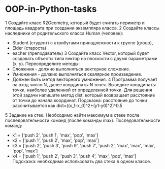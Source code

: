 # OOP-in-Python-tasks
1 Создайте класс R2Geometry, который будет считать периметр
и площадь квадрата при создании экземпляра класса.
2 Создайте классы наследники от родительского класса Human (человек): 
  - Student (студент) с атрибутами принадлежности к группе (group),
  -  Elder (староста)
  -   eacher (преподаватель)
3 Создайте класс Vector, который будет создавать объекты типа вектор на плоскости с двумя параметрами (x, y).
Переопределите методы:
  - Сложения - должно выполняться векторное сложение.
  -  Умножения - должно выполняться скалярное произведение.
  -   Должен быть метод векторного умножения.
4 Программа получает на вход число N, далее координаты N точек. Выведите координаты точки, 
наиболее удаленной от определенной точки. Для решения этой задачи напишите
метод dist, который возвращает расстояние от точки до начала координат. 
Подсказка: расстояние до точки рассчитывается как dist=((x_1-x_0)^2+(y1-y0)^2)^0.5

5 Задание на стек. Необходимо найти максимум в стеке после последовательности команд (после команды max).
Последовательности команд:
  - k1 = ['push 2', 'push 1', 'max', 'pop', 'max']
  - k2 = ['push 1', 'push 2', 'max', 'pop', 'max']
  - k3 = ['push 2', 'push 3', 'push 9', 'push 7', 'push 2',  'max', 'max', 'max', 'pop', 'max']
  - k4 = ['push 1', 'push 2', 'push 3', 'push 4', 'max', 'pop', 'max']
Подсказка: необходимо использовать два стека в одном классе.
